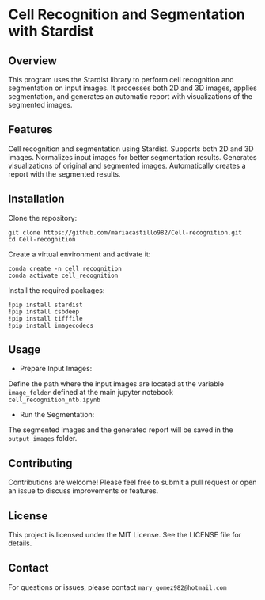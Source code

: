 # Cell Recognition and Segmentation with Stardist


## Overview
This program uses the Stardist library to perform cell recognition and segmentation on input images. It processes both 2D and 3D images, applies segmentation, and generates an automatic report with visualizations of the segmented images.

## Features

Cell recognition and segmentation using Stardist.
Supports both 2D and 3D images.
Normalizes input images for better segmentation results.
Generates visualizations of original and segmented images.
Automatically creates a report with the segmented results.

## Installation
Clone the repository:

```
git clone https://github.com/mariacastillo982/Cell-recognition.git
cd Cell-recognition
```

Create a virtual environment and activate it:

```
conda create -n cell_recognition 
conda activate cell_recognition
```

Install the required packages:

```
!pip install stardist
!pip install csbdeep
!pip install tifffile
!pip install imagecodecs
```

## Usage

* Prepare Input Images:

Define the path where the input images are located at the variable `image_folder` defined at the main jupyter notebook `cell_recognition_ntb.ipynb`

* Run the Segmentation:

The segmented images and the generated report will be saved in the `output_images` folder.

## Contributing

Contributions are welcome! Please feel free to submit a pull request or open an issue to discuss improvements or features.

## License

This project is licensed under the MIT License. See the LICENSE file for details.

## Contact
For questions or issues, please contact `mary_gomez982@hotmail.com`


